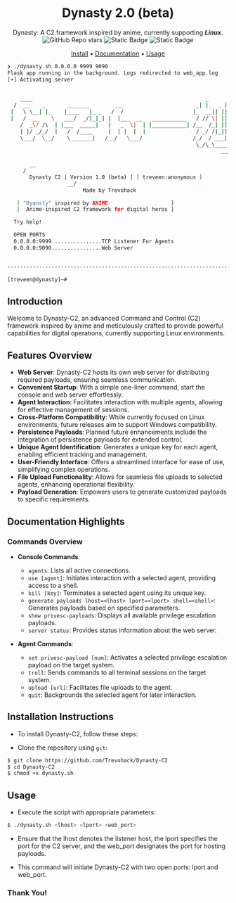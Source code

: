 

<h1 align="center">Dynasty 2.0 (beta)</h1>

<div align="center">
  Dynasty: A C2 framework inspired by anime, currently supporting <b><i>Linux</i></b>.<br> 
  <img alt="GitHub Repo stars" src="https://img.shields.io/github/stars/Trevohack/Dynasty-C2?style=for-the-badge&labelColor=blue&color=violet">
  <img alt="Static Badge" src="https://img.shields.io/badge/Tested--on-Linux-violet?style=for-the-badge&logo=linux&logoColor=black&labelColor=blue">
  <img alt="Static Badge" src="https://img.shields.io/badge/Bash-violet?style=for-the-badge&logo=gnubash&logoColor=black&labelColor=blue">
  <p></p>
  <a href="https://github.com/Trevohack/Dynasty-C2?tab=readme-ov-file#">Install</a>
  <span> • </span>
  <a href="https://github.com/Trevohack/Dynasty-C2?tab=readme-ov-file#">Documentation</a>
  <span> • </span>
  <a href="https://github.com/Trevohack/Dynasty-C2?tab=readme-ov-file#">Usage</a>
  <p></p>
</div> 

```bash
❯ ./dynasty.sh 0.0.0.0 9999 9090
Flask app running in the background. Logs redirected to web_app.log
[+] Activating server

    
    ____                                                       _       _
  /  __    _       _______        ___                       _| |_  _ | |
 |   \ \__| |_    |____   |_ _   /  /                      |_  __|| || |
 |   /  __    \   ___/  _/|_|_| |  |___  __   ___________   / // \| || |
    /  _\/ /\  | |___  _____|   |   _  \|  | |___________| /__  /_| || |
    | |/ _/_/  |   /  /____     |  | |  |  |                / _/ /|_|| |
    \___/  \__/    \_______|   /__/   \___/                /_/  / ___| |  |
                                                            \_/\_\____|  |
                                                                    ____/
     
       __
     /
       Dynasty C2 | Version 1.0 (beta) | [ treveen:anonymous ]
                   __/
                        Made by Trevohack

   [ "Dyansty" inspired by ANIME                    ]
   [  Anime-inspired C2 framework for digital heros ]

  Try help! 

  OPEN PORTS
  0.0.0.0:9999................TCP Listener For Agents
  0.0.0.0:9090................Web Server 


-------------------------------------------------------------------------- 

[treveen@dynasty]~# 
``` 


## Introduction

Welcome to Dynasty-C2, an advanced Command and Control (C2) framework inspired by anime and meticulously crafted to provide powerful capabilities for digital operations, currently supporting Linux environments.

## Features Overview

- **Web Server**: Dynasty-C2 hosts its own web server for distributing required payloads, ensuring seamless communication.
- **Convenient Startup**: With a simple one-liner command, start the console and web server effortlessly.
- **Agent Interaction**: Facilitates interaction with multiple agents, allowing for effective management of sessions.
- **Cross-Platform Compatibility**: While currently focused on Linux environments, future releases aim to support Windows compatibility.
- **Persistence Payloads**: Planned future enhancements include the integration of persistence payloads for extended control.
- **Unique Agent Identification**: Generates a unique key for each agent, enabling efficient tracking and management.
- **User-Friendly Interface**: Offers a streamlined interface for ease of use, simplifying complex operations.
- **File Upload Functionality**: Allows for seamless file uploads to selected agents, enhancing operational flexibility.
- **Payload Generation**: Empowers users to generate customized payloads to specific requirements.

## Documentation Highlights

### Commands Overview

- **Console Commands**:
  - `agents`: Lists all active connections.
  - `use [agent]`: Initiates interaction with a selected agent, providing access to a shell.
  - `kill [key]`: Terminates a selected agent using its unique key.
  - `generate payloads lhost=<lhost> lport=<lport> shell=<shell>`: Generates payloads based on specified parameters.
  - `show privesc-payloads`: Displays all available privilege escalation payloads.
  - `server status`: Provides status information about the web server.

- **Agent Commands**:
  - `set privesc-payload [num]`: Activates a selected privilege escalation payload on the target system.
  - `troll`: Sends commands to all terminal sessions on the target system.
  - `upload [url]`: Facilitates file uploads to the agent.
  - `quit`: Backgrounds the selected agent for later interaction.

## Installation Instructions

* To install Dynasty-C2, follow these steps:

* Clone the repository using `git`:
```bash
$ git clone https://github.com/Trevohack/Dynasty-C2 
$ cd Dynasty-C2 
$ chmod +x dynasty.sh
``` 

## Usage 

* Execute the script with appropriate parameters:
```bash
$ ./dynasty.sh <lhost> <lport> <web_port>
``` 

* Ensure that the lhost denotes the listener host, the lport specifies the port for the C2 server, and the web_port designates the port for hosting payloads.

* This command will initiate Dynasty-C2 with two open ports: lport and web_port.


### Thank You! 
